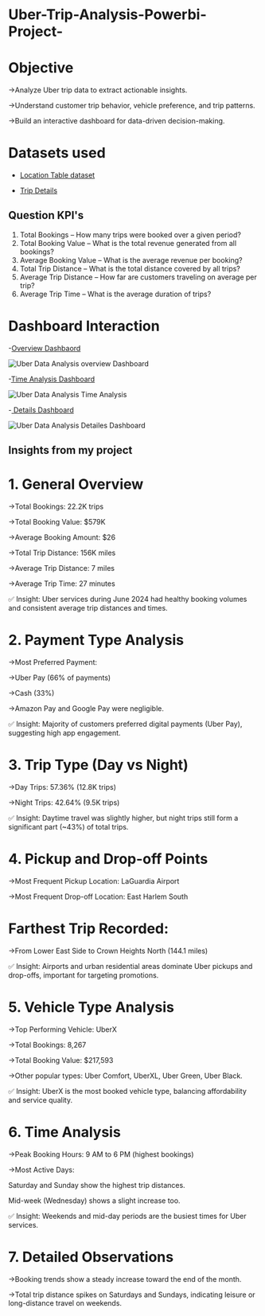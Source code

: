 # Uber-Trip-Analysis-Powerbi-Project-

# Objective

->Analyze Uber trip data to extract actionable insights.

->Understand customer trip behavior, vehicle preference, and trip patterns.

->Build an interactive dashboard for data-driven decision-making.

# Datasets used

- <a href = "https://github.com/MohithKumar8897/Uber-Trip-Analysis-Powerbi-Project-/blob/main/Location%20Table.xlsx">Location Table dataset</a>

- <a href = "https://github.com/MohithKumar8897/Uber-Trip-Analysis-Powerbi-Project-/blob/main/Uber%20Trip%20Details.xlsx">Trip Details</a>

## Question KPI's

1.	Total Bookings – How many trips were booked over a given period?
2.	Total Booking Value – What is the total revenue generated from all bookings?
3.	Average Booking Value – What is the average revenue per booking?
4.	Total Trip Distance – What is the total distance covered by all trips?
5.	Average Trip Distance – How far are customers traveling on average per trip?
6.	Average Trip Time – What is the average duration of trips?

# Dashboard Interaction 
-<a href ="https://github.com/MohithKumar8897/Uber-Trip-Analysis-Powerbi-Project-/blob/main/Uber%20Data%20Analysis%20overview%20Dashboard.png">Overview Dashbaord </a>

![Uber Data Analysis overview Dashboard](https://github.com/user-attachments/assets/3ea64fe1-e153-4793-94a5-e13cd489ff8d)


-<a href ="https://github.com/MohithKumar8897/Uber-Trip-Analysis-Powerbi-Project-/blob/main/Uber%20Data%20Analysis%20Time%20Analysis.png">Time Analysis Dashboard </a>

![Uber Data Analysis Time Analysis](https://github.com/user-attachments/assets/c1519337-a15b-4cf6-9381-99c47028e285)

-<a href ="https://github.com/MohithKumar8897/Uber-Trip-Analysis-Powerbi-Project-/blob/main/Uber%20Data%20Analysis%20Detailes%20Dashboard.png"> Details Dashboard </a>

![Uber Data Analysis Detailes Dashboard](https://github.com/user-attachments/assets/e4316d3c-f81f-4fb0-b2cc-31dc76748e70)

## Insights from my project

# 1. General Overview

->Total Bookings: 22.2K trips

->Total Booking Value: $579K

->Average Booking Amount: $26

->Total Trip Distance: 156K miles

->Average Trip Distance: 7 miles

->Average Trip Time: 27 minutes

✅ Insight: Uber services during June 2024 had healthy booking volumes and consistent average trip distances and times.

# 2. Payment Type Analysis

->Most Preferred Payment:

->Uber Pay (66% of payments)

->Cash (33%)

->Amazon Pay and Google Pay were negligible.

✅ Insight: Majority of customers preferred digital payments (Uber Pay), suggesting high app engagement.

# 3. Trip Type (Day vs Night)

->Day Trips: 57.36% (12.8K trips)

->Night Trips: 42.64% (9.5K trips)

✅ Insight: Daytime travel was slightly higher, but night trips still form a significant part (~43%) of total trips.

# 4. Pickup and Drop-off Points

->Most Frequent Pickup Location: LaGuardia Airport

->Most Frequent Drop-off Location: East Harlem South

# Farthest Trip Recorded:

->From Lower East Side to Crown Heights North (144.1 miles)

✅ Insight: Airports and urban residential areas dominate Uber pickups and drop-offs, important for targeting promotions.

# 5. Vehicle Type Analysis

->Top Performing Vehicle: UberX

->Total Bookings: 8,267

->Total Booking Value: $217,593

->Other popular types: Uber Comfort, UberXL, Uber Green, Uber Black.

✅ Insight: UberX is the most booked vehicle type, balancing affordability and service quality.

# 6. Time Analysis

->Peak Booking Hours:
9 AM to 6 PM (highest bookings)

->Most Active Days:

Saturday and Sunday show the highest trip distances.

Mid-week (Wednesday) shows a slight increase too.

✅ Insight: Weekends and mid-day periods are the busiest times for Uber services.

# 7. Detailed Observations

->Booking trends show a steady increase toward the end of the month.

->Total trip distance spikes on Saturdays and Sundays, indicating leisure or long-distance travel on weekends.
